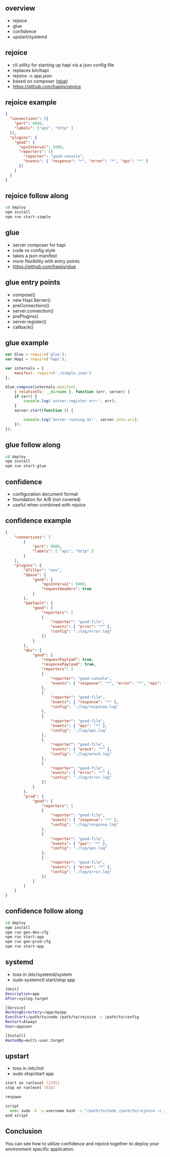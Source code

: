 ## overview
- rejoice
- glue
- confidence
- upstart/systemd

## rejoice
- cli utility for starting up hapi via a json config file
- replaces bin/hapi
- rejoice -c app.json
- based on composer (<a href="https://github.com/hapijs/glue">glue</a>)
- <a href="https://github.com/hapijs/rejoice">https://github.com/hapijs/rejoice</a>

## rejoice example

```json
{
  "connections": [{
    "port": 8080,
    "labels": ["api", "http" ]
  }],
  "plugins": {
    "good": {
      "opsInterval": 5000,
      "reporters": [{
        "reporter": "good-console",
        "events": { "response": "*", "error": "*", "ops": "*" }
      }]
    }
  }
}
```
## rejoice follow along
```bash
cd deploy
npm install
npm run start-simple
```

## glue
- server composer for hapi
- code vs config style
- takes a json manifest
- more flexibility with entry points
- <a href="https://github.com/hapijs/glue">https://github.com/hapijs/glue</a>

## glue entry points
- compose()
- new Hapi.Server()
- preConnections()
- server.connection()
- prePlugins()
- server.register()
- callback()

## glue example

```javascript
var Glue = require('glue');
var Hapi = require('hapi');

var internals = {
    manifest: require('./simple.json')
};

Glue.compose(internals.manifest,
    { relativeTo: __dirname }, function (err, server) {
    if (err) {
        console.log('server.register err:', err);
    }
    server.start(function () {

        console.log('Server running at:', server.info.uri);
    });
});
```
## glue follow along
```bash
cd deploy
npm install
npm run start-glue
```

## confidence
- configuration document format
- foundation for A/B (not covered)
- useful when combined with rejoice

## confidence example
```json
{
    "connections": [
        {
            "port": 8080,
            "labels": [ "api", "http" ]
        }
    ],
    "plugins": {
        "$filter": "env",
        "$base": {
            "good": {
                "opsInterval": 5000,
                "requestHeaders": true
            }
        },
        "$default": {
            "good": {
                "reporters": [
                {
                    "reporter": "good-file",
                    "events": { "error": "*" },
                    "config": "./log/error.log"
                }]
            }
        },
        "dev": {
            "good": {
                "requestPayload": true,
                "responsePayload": true,
                "reporters": [
                {
                    "reporter": "good-console",
                    "events": { "response": "*", "error": "*", "ops": "*" }
                },
                {
                    "reporter": "good-file",
                    "events": { "response": "*" },
                    "config": "./log/response.log"
                },
                {
                    "reporter": "good-file",
                    "events": { "ops": "*" },
                    "config": "./log/ops.log"
                },
                {
                    "reporter": "good-file",
                    "events": { "wreck": "*" },
                    "config": "./log/wreck.log"
                },
                {
                    "reporter": "good-file",
                    "events": { "error": "*" },
                    "config": "./log/error.log"
                }]
            }
        },
        "prod": {
            "good": {
                "reporters": [
                {
                    "reporter": "good-file",
                    "events": { "response": "*" },
                    "config": "./log/response.log"
                },
                {
                    "reporter": "good-file",
                    "events": { "ops": "*" },
                    "config": "./log/ops.log"
                },
                {
                    "reporter": "good-file",
                    "events": { "error": "*" },
                    "config": "./log/error.log"
                }]
            }
        }
    }
}
```

## confidence follow along

```bash
cd deploy
npm install
npm run gen-dev-cfg
npm run start-app
npm run gen-prod-cfg
npm run start-app
```

## systemd
- toss in /etc/systemd/system
- sudo systemctl start/stop app
```bash
[Unit]
Description=app
After=syslog.target

[Service]
WorkingDirectory=/app/myapp
ExecStart=/path/to/node /path/to/rejoice -c /path/to/config
Restart=Always
User=appuser

[Install]
WantedBy=multi-user.target
```

## upstart
- toss in /etc/init
- sudo stop/start app
```bash
start on runlevel [2345]
stop on runlevel [016]

respawn

script
  exec sudo -E -u username bash -c "/path/to/node /path/to/rejoice -c /path/to/hapi.cfg -p /path/to/modules >> /path/to/logfile 2&>1"
end script
```

## Conclusion
You can see how to utilize confidence and rejoice together to deploy your environment specific application.
